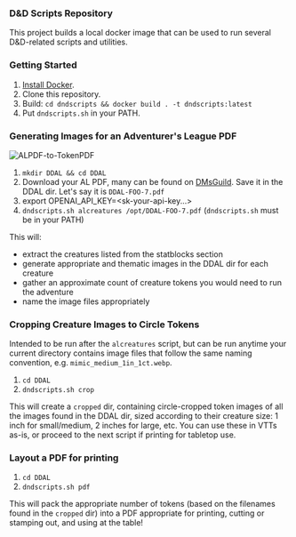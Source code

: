 ### D&D Scripts Repository

This project builds a local docker image that can be used to run several D&D-related scripts and utilities.

### Getting Started
1. [Install Docker](https://www.docker.com/get-started/).
2. Clone this repository.
3. Build: `cd dndscripts && docker build . -t dndscripts:latest`
4. Put `dndscripts.sh` in your PATH.

### Generating Images for an Adventurer's League PDF

![ALPDF-to-TokenPDF](https://theparchmentpaladin.com/img/2gU3aDmxIL-550.avif)

1. `mkdir DDAL && cd DDAL`	
2. Download your AL PDF, many can be found on [DMsGuild](https://www.dmsguild.com/browse.php?filters=45470_0_0_0_0_0_0_0&src=fid45470). Save it in the DDAL dir. Let's say it is `DDAL-FOO-7.pdf`
3. export OPENAI_API_KEY=<sk-your-api-key...>
3. `dndscripts.sh alcreatures /opt/DDAL-FOO-7.pdf`  (`dndscripts.sh` must be in your PATH)

This will:
* extract the creatures listed from the statblocks section
* generate appropriate and thematic images in the DDAL dir for each creature
* gather an approximate count of creature tokens you would need to run the adventure
* name the image files appropriately

### Cropping Creature Images to Circle Tokens

Intended to be run after the `alcreatures` script, but can be run anytime your current directory contains image files that follow the same naming convention, e.g. `mimic_medium_1in_1ct.webp`.

1. `cd DDAL`
2. `dndscripts.sh crop`

This will create a `cropped` dir, containing circle-cropped token images of all the images found in the DDAL dir, sized according to their creature size: 1 inch for small/medium, 2 inches for large, etc. You can use these in VTTs as-is, or proceed to the next script if printing for tabletop use.

### Layout a PDF for printing

1. `cd DDAL`
2. `dndscripts.sh pdf`

This will pack the appropriate number of tokens (based on the filenames found in the `cropped` dir) into a PDF appropriate for printing, cutting or stamping out, and using at the table!
